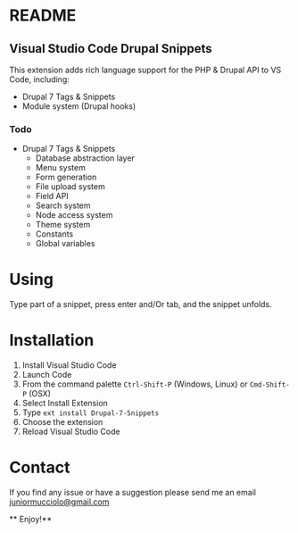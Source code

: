 # README
## Visual Studio Code Drupal Snippets
 
This extension adds rich language support for the PHP & Drupal API to VS Code, including:

- Drupal 7 Tags & Snippets
 - Module system (Drupal hooks)


### Todo

- Drupal 7 Tags & Snippets
    - Database abstraction layer
    - Menu system
    - Form generation
    - File upload system
    - Field API
    - Search system
    - Node access system
    - Theme system
    - Constants
    - Global variables

# Using
Type part of a snippet, press enter and/Or tab, and the snippet unfolds.

# Installation

1. Install Visual Studio Code
2. Launch Code
3. From the command palette `Ctrl-Shift-P` (Windows, Linux) or `Cmd-Shift-P` (OSX)
4. Select Install Extension
5. Type `ext install Drupal-7-Snippets`
6. Choose the extension
7. Reload Visual Studio Code
 
# Contact
If you find any issue or have a suggestion please send me an email juniormucciolo@gmail.com

** Enjoy!**